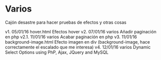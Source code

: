 # Varios
Cajón desastre para hacer pruebas de efectos y otras cosas

v1.     05/01/16    hover.html                  Efectos hover
v2.     07/01/16    varios                      Añadir paginación en php
v2.1.   11/01/16    varios                      Acabar paginación en php
v3.     11/01/16    background-image.html       Efecto imagen en div (background-image, hace correctamente el escalado que me interesa)
v4.     12/01/16    varios                      Dynamic Select Options using PhP, Ajax, JQuery and MySQL
